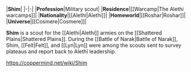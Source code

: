 |**Shim**|
|-|-|
|**Profession**|Military scout|
|**Residence**|[[Warcamp\|The Alethi warcamps]]|
|**Nationality**|[[Alethi\|Alethi]]|
|**Homeworld**|[[Roshar\|Roshar]]|
|**Universe**|[[Cosmere\|Cosmere]]|

**Shim** is a scout for the [[Alethi\|Alethi]] armies on the [[Shattered Plains\|Shattered Plains]].
During the [[Battle of Narak\|Battle of Narak]], Shim, [[Felt\|Felt]], and [[Lyn\|Lyn]] were among the scouts sent to survey plateaus and report back to Alethi leadership.



https://coppermind.net/wiki/Shim
